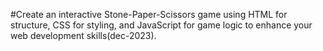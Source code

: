 #Create an interactive Stone-Paper-Scissors game using HTML for structure, CSS for styling, and JavaScript for game logic to enhance your web development skills(dec-2023).